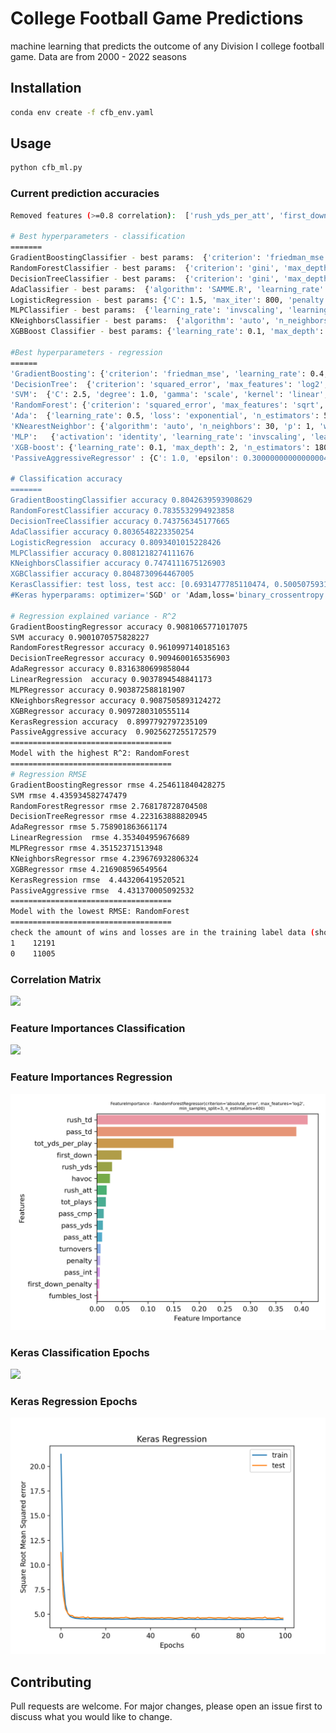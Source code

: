 # College Football Game Predictions

machine learning that predicts the outcome of any Division I college football game. Data are from 2000 - 2022 seasons

## Installation
```bash
conda env create -f cfb_env.yaml
```

## Usage

```python
python cfb_ml.py
```
### Current prediction accuracies
```bash
Removed features (>=0.8 correlation):  ['rush_yds_per_att', 'first_down_pass', 'first_down_rush', 'penalty_yds']

# Best hyperparameters - classification
=======
GradientBoostingClassifier - best params:  {'criterion': 'friedman_mse', 'learning_rate': 0.30000000000000004, 'loss': 'log_loss', 'max_depth': 2, 'max_features': 'log2', 'n_estimators': 300}
RandomForestClassifier - best params:  {'criterion': 'gini', 'max_depth': 4, 'max_features': 'log2', 'n_estimators': 300}
DecisionTreeClassifier - best params:  {'criterion': 'gini', 'max_depth': 4, 'max_features': 'sqrt', 'splitter': 'best'}
AdaClassifier - best params:  {'algorithm': 'SAMME.R', 'learning_rate': 1.0, 'n_estimators': 150}
LogisticRegression - best params: {'C': 1.5, 'max_iter': 800, 'penalty': 'l2', 'solver': 'lbfgs'}
MLPClassifier - best params:  {'learning_rate': 'invscaling', 'learning_rate_init': 0.004, 'max_iter': 700, 'solver': 'lbfgs'}
KNeighborsClassifier - best params:  {'algorithm': 'auto', 'n_neighbors': 100, 'p': 1, 'weights': 'distance'}
XGBBoost Classifier - best params: {'learning_rate': 0.1, 'max_depth': 4, 'n_estimators': 180}

#Best hyperparameters - regression
======
'GradientBoosting': {'criterion': 'friedman_mse', 'learning_rate': 0.4, 'loss': 'squared_error', 'max_depth': 1, 'max_features': 'sqrt', 'n_estimators': 400}
'DecisionTree':  {'criterion': 'squared_error', 'max_features': 'log2', 'min_samples_split': 4, 'splitter': 'random'}
'SVM':  {'C': 2.5, 'degree': 1.0, 'gamma': 'scale', 'kernel': 'linear', 'tol': 0.001}
'RandomForest': {'criterion': 'squared_error', 'max_features': 'sqrt', 'min_samples_split': 3, 'n_estimators': 300}
'Ada':  {'learning_rate': 0.5, 'loss': 'exponential', 'n_estimators': 50}
'KNearestNeighbor': {'algorithm': 'auto', 'n_neighbors': 30, 'p': 1, 'weights': 'distance'}
'MLP':   {'activation': 'identity', 'learning_rate': 'invscaling', 'learning_rate_init': 0.002, 'max_iter': 900, 'solver': 'lbfgs'}
'XGB-boost': {'learning_rate': 0.1, 'max_depth': 2, 'n_estimators': 180}
'PassiveAggressiveRegressor' : {C': 1.0, 'epsilon': 0.30000000000000004, 'max_iter': 500, 'tol': 0.010000000000000002}

# Classification accuracy
=======
GradientBoostingClassifier accuracy 0.8042639593908629
RandomForestClassifier accuracy 0.7835532994923858
DecisionTreeClassifier accuracy 0.743756345177665
AdaClassifier accuracy 0.8036548223350254
LogisticRegression  accuracy 0.8093401015228426
MLPClassifier accuracy 0.8081218274111676
KNeighborsClassifier accuracy 0.7474111675126903
XGBClassifier accuracy 0.8048730964467005
KerasClassifier: test loss, test acc: [0.6931477785110474, 0.5005075931549072]
#Keras hyperparams: optimizer='SGD' or 'Adam,loss='binary_crossentropy'

# Regression explained variance - R^2
GradientBoostingRegressor accuracy 0.9081065771017075
SVM accuracy 0.9001070575828227
RandomForestRegressor accuracy 0.9610997140185163
DecisionTreeRegressor accuracy 0.9094600165356903
AdaRegressor accuracy 0.8316380699858044
LinearRegression  accuracy 0.9037894548841173
MLPRegressor accuracy 0.903872588181907
KNeighborsRegressor accuracy 0.9087505893124272
XGBRegressor accuracy 0.9097280310555114
KerasRegression accuracy  0.8997792797235109
PassiveAggressive accuracy  0.9025627255172579
====================================
Model with the highest R^2: RandomForest
====================================
# Regression RMSE
GradientBoostingRegressor rmse 4.254611840428275
SVM rmse 4.435934582747479
RandomForestRegressor rmse 2.768178728704508
DecisionTreeRegressor rmse 4.223163888820945
AdaRegressor rmse 5.758901863661174
LinearRegression  rmse 4.353404959676689
MLPRegressor rmse 4.35152371513948
KNeighborsRegressor rmse 4.239676932806324
XGBRegressor rmse 4.216908596549564
KerasRegression rmse  4.443206419520521
PassiveAggressive rmse  4.431370005092532
====================================
Model with the lowest RMSE: RandomForest
====================================
check the amount of wins and losses are in the training label data (should be almost equal):
1    12191
0    11005

```
### Correlation Matrix
![](https://github.com/bszek213/college_football_machine_learning/blob/master/correlations.png)


### Feature Importances Classification
![](https://github.com/bszek213/college_football_machine_learning/blob/master/Classification/FeatureImportance.png)

### Feature Importances Regression
![](https://github.com/bszek213/college_football_machine_learning/blob/master/Regression/FeatureImportance.png)

### Keras Classification Epochs
![](https://github.com/bszek213/college_football_machine_learning/blob/master/Classification/keras_model_acc.png)

### Keras Regression Epochs
![](https://github.com/bszek213/college_football_machine_learning/blob/master/Regression/keras_model_regression.png)

## Contributing
Pull requests are welcome. For major changes, please open an issue first to discuss what you would like to change.
